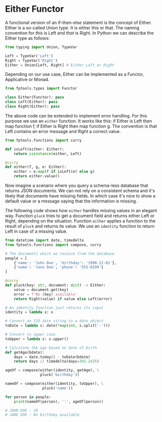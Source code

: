 # Either Functor

A functional version of an if-then-else statement is the concept of Either. Either is a so-called Union type. It is either this or that. The naming convention for *this* is Left and *that* is Right. In Python we can describe the Either type as follows:

```python
from typing import Union, TypeVar

Left = TypeVar('Left')
Right = TypeVar('Right')
Either = Union[Left, Right] # Either Left or Right
```

Depending on our use case, Either can be implemented as a Functor, Applicative or Monad.

```python
from fptools.types import Functor

class Either(Functor): pass
class Left(Either): pass
class Right(Either): pass
```

The above code can be extended to implement error handling. For this purpose we use an `either` function. It works like this: if Either is Left then map function f, if Either is Right then map function g. The convention is that Left contains an error message and Right a correct value.

```python
from fptools.functions import curry

def isLeft(either: Either):
    return isinstance(either, Left)

@curry
def either(f, g, e: Either):
    either = e.map(f if isLeft(e) else g)
    return either.value()
```

Now imagine a scenario where you query a schema-less database that returns JSON documents. We can not rely on a consistent schema and it's likely that documents have missing fields. In which case it's nice to show a default value or a message saying that the information is missing.

The following code shows how `either` handles missing values in an elegant way. Function `pluck` tries to get a document field and returns either Left or Right, depending on the situation. Function `either` applies a function to the result of `pluck` and returns its value. We use an `identity` function to return Left in case of a missing value.

```python
from datetime import date, timedelta
from fptools.functions import compose, curry

# The documents which we receive from the database
people = [
    {'name': 'John Doe', 'birthday': '1990-12-01'},
    {'name': 'Jane Doe', 'phone': '555-0199'}
]

@curry
def pluck(key: str, document: dict) -> Either:
    value = document.get(key)
    error = f'No {key} available'
    return Right(value) if value else Left(error)

# An identity function just returns its input
identity = lambda x: x

# Convert an ISO date string to a date object
toDate = lambda s: date(*map(int, s.split('-')))

# Convert to upper case
toUpper = lambda s: s.upper()

# Calculate the age based on date of birth
def getAge(bdate):
    days = date.today() - toDate(bdate)
    return days // timedelta(days=365.2425)

ageOf = compose(either(identity, getAge), \
                pluck('birthday'))

nameOf = compose(either(identity, toUpper), \
                 pluck('name'))

for person in people:
    print(nameOf(person), ':', ageOf(person))

# JOHN DOE : 29
# JANE DOE : No birthday available
```

